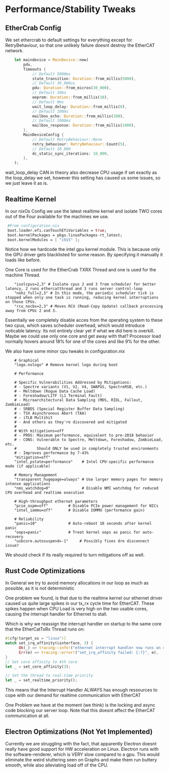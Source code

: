 # Performance/Stability Tweaks 
## EtherCrab Config
We set ethercrab to default settings for everything except for RetryBehaviour, so that one unlikely failure doesnt destroy the EtherCAT network.

```rust
    let maindevice = MainDevice::new(
        pdu,
        Timeouts {
            // Default 5000ms
            state_transition: Duration::from_millis(5000),
            // Default 30_000us
            pdu: Duration::from_micros(30_000),
            // Default 10ms
            eeprom: Duration::from_millis(10),
            // Default 0ms
            wait_loop_delay: Duration::from_millis(0),
            // Default 100ms
            mailbox_echo: Duration::from_millis(100),
            // Default 1000ms
            mailbox_response: Duration::from_millis(1000),
        },
        MainDeviceConfig {
            // Default RetryBehaviour::None
            retry_behaviour: RetryBehaviour::Count(5),
            // Default 10_000
            dc_static_sync_iterations: 10_000,
        },
    );

```
wait_loop_delay CAN in theory also decrease CPU usage if set exactly as the loop_delay we set, however this setting has caused us some issues, so we just leave it as is.

## Realtime Kernel
In our nixOs Config we use the latest realtime kernel and isolate TWO cores out of the Four available for the machines we use.

```nix
 #From configuration.nix
 boot.loader.efi.canTouchEfiVariables = true;
 boot.kernelPackages = pkgs.linuxPackages-rt_latest;
 boot.kernelModules = [ "i915" ];
```

Notice how we hardcode the intel gpu kernel module. This is because only the GPU driver gets blacklisted for some reason. By specifying it manually it loads like before.

One Core is used for the EtherCrab TXRX Thread and one is used for the machine Thread. 
```
    "isolcpus=2,3" # Isolate cpus 2 and 3 from scheduler for better latency, 2 runs ethercatthread and 3 runs server control-loop
    "nohz_full=2,3" # In this mode, the periodic scheduler tick is stopped when only one task is running, reducing kernel interruptions on those CPUs.
    "rcu_nocbs=2,3" # Moves RCU (Read-Copy Update) callback processing away from CPUs 2 and 3.
```

Essentially we completely disable acces from the operating system to these two cpus, which saves scheduler overhead, which would introduce noticable latency.
Its not entirely clear yet if what we did here is overkill. Maybe we could use only one core and get away with that?
Processor load normally hovers around 18% for one of the cores and like 9% for the other.

We also have some minor cpu tweaks in configuration.nix
```
    # Graphical
    "logo.nologo" # Remove kernel logo during boot

    # Performance

    # Specific Vulnerabilities Addressed by Mitigations:
    # - Spectre variants (V1, V2, V4, SWAPGS, SpectreRSB, etc.)
    # - Meltdown (Rogue Data Cache Load)
    # - Foreshadow/L1TF (L1 Terminal Fault)
    # - Microarchitectural Data Sampling (MDS, RIDL, Fallout, ZombieLoad)
    # - SRBDS (Special Register Buffer Data Sampling)
    # - TSX Asynchronous Abort (TAA)
    # - iTLB Multihit
    # - And others as they're discovered and mitigated
    #
    # With mitigations=off
    # - PROS: Maximum performance, equivalent to pre-2018 behavior
    # - CONS: Vulnerable to Spectre, Meltdown, Foreshadow, ZombieLoad, etc.
    #         Should ONLY be used in completely trusted environments
    # - Improves performance by 7-43%
    "mitigation=off"
    "intel_pstate=performance"    # Intel CPU-specific performance mode (if applicable)

    # Memory Management
    "transparent_hugepage=always" # Use larger memory pages for memory intense applications
    "nmi_watchdog=0"              # Disable NMI watchdog for reduced CPU overhead and realtime execution

    # High-throughput ethernet parameters
    "pcie_aspm=off"         # Disable PCIe power management for NICs
    "intel_iommu=off"       # Disable IOMMU (performance gain)

    # Reliability
    "panic=10"              # Auto-reboot 10 seconds after kernel panic
    "oops=panic"            # Treat kernel oops as panic for auto-recovery
    "usbcore.autosuspend=-1"     # Possibly fixes dre disconnect issue?
```

We should check if its really required to turn mitigations off as well.

## Rust Code Optimizations

In General we try to avoid memory allocations in our loop as much as possible, as it is not deterministic

One problem we found, is that due to the realtime kernel our ethernet driver caused us quite large spikes in our tx_rx cycle time for EtherCAT.
These spikes happen when CPU Load is very high on the two usable cores, causing the interrupt handler for Ethernet to stall.

Which is why we reassign the interrupt handler on startup to the same core that the EtherCatTxRx Thread runs on:

```rust
#[cfg(target_os = "linux")]
match set_irq_affinity(&interface, 3) {
      Ok(_) => tracing::info!("ethernet interrupt handler now runs on cpu:{}", 3),
      Err(e) => tracing::error!("set_irq_affinity failed: {:?}", e),
}
// Set core affinity to 4th core
let _ = set_core_affinity(3);

// Set the thread to real-time priority
let _ = set_realtime_priority();
```
This means that the Interrupt Handler ALWAYS has enough ressources to cope with our demand for realtime communication with EtherCAT


One Problem we have at the moment (we think) is the locking and async code blocking our server loop. 
Note that this doesnt affect the EtherCAT communication at all.

## Electron Optimizations (Not Yet Implemented)

Currently we are struggling with the fact, that apparently Electron doesnt really have good support for HW acceleration on Linux.
Electron runs with the software-renderer, which is VERY slow compared to a gpu. 
This would eliminate the weird stuttering seen on Graphs and make them run buttery smooth, while also alleviating load off of the CPU.